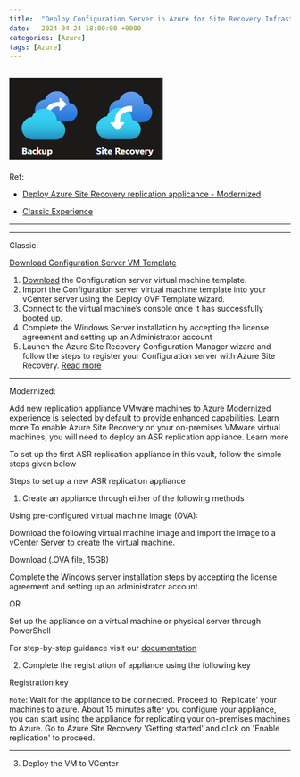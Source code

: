 ```yaml
---
title:  "Deploy Configuration Server in Azure for Site Recovery Infrastructure (Recovery Services Vault)"
date:   2024-04-24 18:00:00 +0000
categories: [Azure]
tags: [Azure]
---
```


![image](/assets/img/asr.png)
---
Ref:

- [Deploy Azure Site Recovery replication applicance - Modernized](https://learn.microsoft.com/en-us/azure/site-recovery/deploy-vmware-azure-replication-appliance-modernized#set-up-the-appliance-through-powershell)

- [Classic Experience](https://learn.microsoft.com/en-us/azure/site-recovery/vmware-physical-azure-classic-deprecation)



---


---

Classic: 

[Download Configuration Server VM Template](https://aka.ms/asrconfigurationserver_eus)

1. [Download](https://aka.ms/asrconfigurationserver_eus) the Configuration server virtual machine template.
2. Import the Configuration server virtual machine template into your vCenter server using the Deploy OVF Template wizard.
3. Connect to the virtual machine’s console once it has successfully booted up.
4. Complete the Windows Server installation by accepting the license agreement and setting up an Administrator account
5. Launch the Azure Site Recovery Configuration Manager wizard and follow the steps to register your Configuration server with Azure Site Recovery. [Read more](https://aka.ms/prepareconfsrv)



-----


Modernized: 

Add new replication appliance
VMware machines to Azure
Modernized experience is selected by default to provide enhanced capabilities. Learn more
To enable Azure Site Recovery on your on-premises VMware virtual machines, you will need to deploy an ASR replication appliance. Learn more

To set up the first ASR replication appliance in this vault, follow the simple steps given below


Steps to set up a new ASR replication appliance

1. Create an appliance through either of the following methods

Using pre-configured virtual machine image (OVA):

Download the following virtual machine image and import the image to a vCenter Server to create the virtual machine.

 Download (.OVA file, 15GB)

Complete the Windows server installation steps by accepting the license agreement and setting up an administrator account.

OR

Set up the appliance on a virtual machine or physical server through PowerShell

For step-by-step guidance visit our [documentation](https://go.microsoft.com/fwlink/?linkid=2168822)

2. Complete the registration of appliance using the following key

Registration key


```Note```: 
Wait for the appliance to be connected. Proceed to 'Replicate' your machines to azure.
About 15 minutes after you configure your appliance, you can start using the appliance for replicating your on-premises machines to Azure. Go to Azure Site Recovery 'Getting started' and click on 'Enable replication' to proceed.

---

3. Deploy the VM to VCenter
